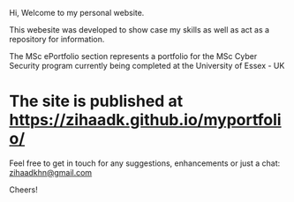 Hi, Welcome to my personal website.

This webesite was developed to show case my skills as well as act as a repository for information.

The MSc ePortfolio section represents a portfolio for the MSc Cyber Security program currently being completed at the University of Essex - UK 

# The site is published at https://zihaadk.github.io/myportfolio/

Feel free to get in touch for any suggestions, enhancements or just a chat: zihaadkhn@gmail.com

Cheers!
